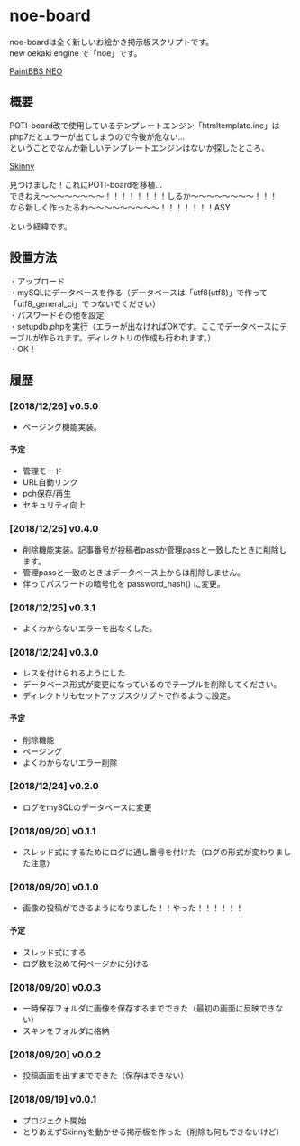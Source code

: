 # noe-board
noe-boardは全く新しいお絵かき掲示板スクリプトです。  
new oekaki engine で「noe」です。

<a href="https://github.com/funige/neo/">PaintBBS NEO</a>

## 概要
POTI-board改で使用しているテンプレートエンジン「htmltemplate.inc」はphp7だとエラーが出てしまうので今後が危ない…  
ということでなんか新しいテンプレートエンジンはないか探したところ、

<a href="http://skinny.sx68.net/">Skinny</a>  

見つけました！これにPOTI-boardを移植…  
できねえ〜〜〜〜〜〜〜〜！！！！！！！！しるか〜〜〜〜〜〜〜〜！！！  
なら新しく作ったるわ〜〜〜〜〜〜〜〜〜！！！！！！！ASY  

という経緯です。

## 設置方法
・アップロード  
・mySQLにデータベースを作る（データベースは「utf8(utf8)」で作って「utf8_general_ci」でつないでください）  
・パスワードその他を設定  
・setupdb.phpを実行（エラーが出なければOKです。ここでデータベースにテーブルが作られます。ディレクトリの作成も行われます。）  
・OK！

## <a name="history">履歴</a>

### [2018/12/26] v0.5.0
- ページング機能実装。

#### 予定
- 管理モード
- URL自動リンク
- pch保存/再生
- セキュリティ向上

### [2018/12/25] v0.4.0
- 削除機能実装。記事番号が投稿者passか管理passと一致したときに削除します。
- 管理passと一致のときはデータベース上からは削除しません。
- 伴ってパスワードの暗号化を password_hash() に変更。

### [2018/12/25] v0.3.1
- よくわからないエラーを出なくした。

### [2018/12/24] v0.3.0
- レスを付けられるようにした
- データベース形式が変更になっているのでテーブルを削除してください。
- ディレクトリもセットアップスクリプトで作るように設定。

#### 予定
- 削除機能
- ページング
- よくわからないエラー削除

### [2018/12/24] v0.2.0
- ログをmySQLのデータベースに変更

### [2018/09/20] v0.1.1
- スレッド式にするためにログに通し番号を付けた（ログの形式が変わりました注意）

### [2018/09/20] v0.1.0
- 画像の投稿ができるようになりました！！やった！！！！！！
#### 予定
- スレッド式にする
- ログ数を決めて何ページかに分ける

### [2018/09/20] v0.0.3
- 一時保存フォルダに画像を保存するまでできた（最初の画面に反映できない）
- スキンをフォルダに格納

### [2018/09/20] v0.0.2
- 投稿画面を出すまでできた（保存はできない）

### [2018/09/19] v0.0.1
- プロジェクト開始
- とりあえずSkinnyを動かせる掲示板を作った（削除も何もできないけど）

